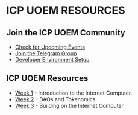 # ICP UOEM RESOURCES

## Join the ICP UOEM Community

- [Check for Upcoming Events](https://lu.ma/icpuoem)
- [Join the Telegram Group](https://t.me/icphub_KE)
- [Developer Environment Setup](./INSTALL.md)
## ICP UOEM Resources

- [Week 1](https://docs.google.com/presentation/d/1R8fC8Cl5ZeSQMLGInlGpzqBj233N6x3EFNzVlSiQUlA/edit?usp=sharing) - Introduction to the Internet Computer.
- [Week 2](https://docs.google.com/presentation/d/1sR8b-JFc3OiYUt2p0hV852f02s6HvU6_MvE28DRtPE4/edit?usp=sharing) - DAOs and Tokenomics
- [Week 3](https://docs.google.com/presentation/d/1LqcGnpuu7ABDePFYESN2uZBvv2oVAzY7Qk1cs6CH_7w/edit?usp=sharing) - Building on the Internet Computer
